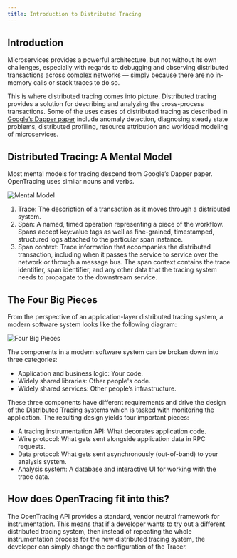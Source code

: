 ```yaml
---
title: Introduction to Distributed Tracing
---
```


## Introduction

Microservices provides a powerful architecture, but not without its own challenges, especially with regards to debugging and observing distributed transactions across complex networks — simply because there are no in-memory calls or stack traces to do so.

This is where distributed tracing comes into picture. Distributed tracing provides a solution for describing and analyzing the cross-process transactions. Some of the uses cases of distributed tracing as described in [Google’s Dapper paper](https://ai.google/research/pubs/pub36356) include anomaly detection, diagnosing steady state problems, distributed profiling, resource attribution and workload modeling of microservices.

## Distributed Tracing: A Mental Model
Most mental models for tracing descend from Google’s Dapper paper. OpenTracing uses similar nouns and verbs.

![Mental Model](/img/overview-intro/tracing1_0.png)

1. Trace: The description of a transaction as it moves through a distributed system.
2. Span: A named, timed operation representing a piece of the workflow. Spans accept key:value tags as well as fine-grained, timestamped, structured logs attached to the particular span instance.
3. Span context: Trace information that accompanies the distributed transaction, including when it passes the service to service over the network or through a message bus. The span context contains the trace identifier, span identifier, and any other data that the tracing system needs to propagate to the downstream service.

## The Four Big Pieces

From the perspective of an application-layer distributed tracing system, a modern software system looks like the following diagram:

![Four Big Pieces](/img/overview-intro/tracing2_0.png)

The components in a modern software system can be broken down into three categories:

- Application and business logic: Your code.
- Widely shared libraries: Other people's code.
- Widely shared services: Other people’s infrastructure.

These three components have different requirements and drive the design of the Distributed Tracing systems which is tasked with monitoring the application. The resulting design yields four important pieces:

- A tracing instrumentation API: What decorates application code.
- Wire protocol: What gets sent alongside application data in RPC requests.
- Data protocol: What gets sent asynchronously (out-of-band) to your analysis system.
- Analysis system: A database and interactive UI for working with the trace data.

## How does OpenTracing fit into this?
The OpenTracing API provides a standard, vendor neutral framework for instrumentation. This means that if a developer wants to try out a different distributed tracing system, then instead of repeating the whole instrumentation process for the new distributed tracing system, the developer can simply change the configuration of the Tracer.
